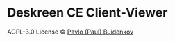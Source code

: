 # Deskreen CE Client-Viewer

AGPL-3.0 License © [Pavlo (Paul) Buidenkov](https://github.com/pavlobu/deskreen)
